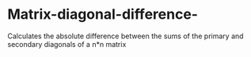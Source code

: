 # Matrix-diagonal-difference-
Calculates the absolute difference between the sums of the primary and secondary diagonals of a n*n matrix
